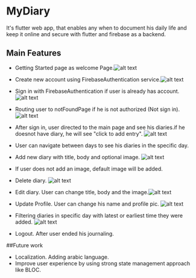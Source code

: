 # MyDiary

It's flutter web app, that enables any when to document his daily life and keep it 
online and secure with flutter and firebase as a backend.

## Main Features
- Getting Started page as welcome Page.![alt text](https://github.com/albraa-abdalla/MyDiary/blob/main/my_diary/images/gettingStarted.PNG?raw=true)

- Create new account using FirebaseAuthentication service.![alt text](https://github.com/albraa-abdalla/MyDiary/blob/main/my_diary/images/CreateAccount.PNG?raw=true)
- Sign in with FirebaseAuthentication if user is already has account.![alt text](https://github.com/albraa-abdalla/MyDiary/blob/main/my_diary/images/signin.PNG?raw=true)
- Routing user to notFoundPage if he is not authorized (Not sign in). ![alt text](https://github.com/albraa-abdalla/MyDiary/blob/main/my_diary/images/routing.PNG?raw=true)
- After sign in, user directed to the main page and see his diaries.if he doesnot have diary, he will see "click to add entry". 
![alt text](https://github.com/albraa-abdalla/MyDiary/blob/main/my_diary/images/mainpage.PNG?raw=true)
- User can navigate between days to see his diaries in the specific day.
- Add new diary with title, body and optional image. ![alt text](https://github.com/albraa-abdalla/MyDiary/blob/main/my_diary/images/newdiary.PNG?raw=true)
- If user does not add an image, default image will be added.
- Delete diary. ![alt text](https://github.com/albraa-abdalla/MyDiary/blob/main/my_diary/images/delete.PNG?raw=true)
- Edit diary. User can change title, body and the image.![alt text](https://github.com/albraa-abdalla/MyDiary/blob/main/my_diary/images/edit.PNG?raw=true)
- Update Profile. User can change his name and profile pic. ![alt text](https://github.com/albraa-abdalla/MyDiary/blob/main/my_diary/images/updateprofile.PNG?raw=true)
- Filtering diaries in specific day with latest or earliest time they were added. ![alt text](https://github.com/albraa-abdalla/MyDiary/blob/main/my_diary/images/earliest.PNG?raw=true)
- Logout. After user ended his journaling.

##Future work
- Localization. Adding arabic language.
- Improve user experience by using strong state management approach like BLOC.
